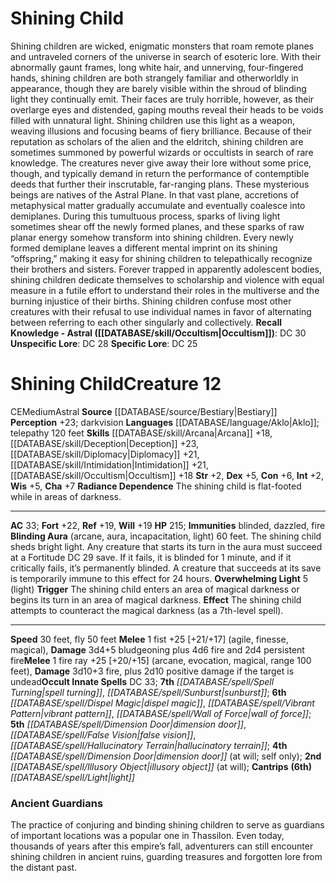 ﻿---
ac: '33'
alignment: CE
all_resistance: null
burrow_speed: null
charisma: '+7'
climb_speed: null
constitution: '+6'
creature_ability:
- Blinding Aura
- Overwhelming Light
- Radiance Dependence
creature_family: null
description: "Shining children are wicked, enigmatic monsters that roam remote planes\
  \ and untraveled corners of the universe in search of esoteric lore. With their\
  \ abnormally gaunt frames, long white hair, and unnerving, four-fingered hands,\
  \ shining children are both strangely familiar and otherworldly in appearance, though\
  \ they are barely visible within the shroud of blinding light they continually emit.\
  \ Their faces are truly horrible, however, as their overlarge eyes and distended,\
  \ gaping mouths reveal their heads to be voids filled with unnatural light. Shining\
  \ children use this light as a weapon, weaving illusions and focusing beams of fiery\
  \ brilliance.<br/><br/> Because of their reputation as scholars of the alien and\
  \ the eldritch, shining children are sometimes summoned by powerful wizards or occultists\
  \ in search of rare knowledge. The creatures never give away their lore without\
  \ some price, though, and typically demand in return the performance of contemptible\
  \ deeds that further their inscrutable, far-ranging plans.<br/><br/> These mysterious\
  \ beings are natives of the Astral Plane. In that vast plane, accretions of metaphysical\
  \ matter gradually accumulate and eventually coalesce into demiplanes. During this\
  \ tumultuous process, sparks of living light sometimes shear off the newly formed\
  \ planes, and these sparks of raw planar energy somehow transform into shining children.\
  \ Every newly formed demiplane leaves a different mental imprint on its shining\
  \ \u201Coffspring,\u201D making it easy for shining children to telepathically recognize\
  \ their brothers and sisters. Forever trapped in apparently adolescent bodies, shining\
  \ children dedicate themselves to scholarship and violence with equal measure in\
  \ a futile effort to understand their roles in the multiverse and the burning injustice\
  \ of their births.<br/><br/> Shining children confuse most other creatures with\
  \ their refusal to use individual names in favor of alternating between referring\
  \ to each other singularly and collectively.<br/><br/><b><u>Recall Knowledge - Astral</u>\
  \ ( [[DATABASE/skill/Occultism|Occultism]] )</b>: DC 30<br/><b><u>Unspecific Lore</u></b>:\
  \ DC 28<br/><b><u>Specific Lore</u></b>: DC 25"
dexterity: '+5'
element: null
fly_speed: '50'
fortitude: '+22'
hardness: null
hp: '215'
id: '367'
immunity:
- blinded
- dazzled
- fire
intelligence: '+2'
land_speed: '30'
language:
- '[[DATABASE/language/Aklo|Aklo]] ; telepathy 120 feet'
level: '12'
max_speed: '50'
name: Shining Child
perception: '+23'
rarity: Common
reflex: '+19'
resistance: null
rus_type_level: null
school: null
sense:
- darkvision
size: Medium
skill:
- '[[DATABASE/skill/Arcana|Arcana]] +18'
- '[[DATABASE/skill/Deception|Deception]] +23'
- '[[DATABASE/skill/Diplomacy|Diplomacy]] +21'
- '[[DATABASE/skill/Intimidation|Intimidation]] +21'
- '[[DATABASE/skill/Occultism|Occultism]] +18'
source: '[[DATABASE/source/Bestiary|Bestiary]]'
speed:
- 30 feet
- fly 50 feet
spell:
- '[[DATABASE/spell/Dimension Door|Dimension Door]]'
- '[[DATABASE/spell/Dispel Magic|Dispel Magic]]'
- '[[DATABASE/spell/False Vision|False Vision]]'
- '[[DATABASE/spell/Hallucinatory Terrain|Hallucinatory Terrain]]'
- '[[DATABASE/spell/Illusory Object|Illusory Object]]'
- '[[DATABASE/spell/Light|Light]]'
- '[[DATABASE/spell/Spell Turning|Spell Turning]]'
- '[[DATABASE/spell/Sunburst|Sunburst]]'
- '[[DATABASE/spell/Vibrant Pattern|Vibrant Pattern]]'
- '[[DATABASE/spell/Wall of Force|Wall of Force]]'
strength: '+2'
strength_req: '2'
strongest_save:
- Fortitude
swim_speed: null
trait:
- '[[DATABASE/trait/Astral|Astral]]'
type: Creature
vision: Darkvision
weakest_save:
- Reflex
- Will
weakness: null
will: '+19'
wisdom: '+5'

---
# Shining Child

Shining children are wicked, enigmatic monsters that roam remote planes and untraveled corners of the universe in search of esoteric lore. With their abnormally gaunt frames, long white hair, and unnerving, four-fingered hands, shining children are both strangely familiar and otherworldly in appearance, though they are barely visible within the shroud of blinding light they continually emit. Their faces are truly horrible, however, as their overlarge eyes and distended, gaping mouths reveal their heads to be voids filled with unnatural light. Shining children use this light as a weapon, weaving illusions and focusing beams of fiery brilliance.
 Because of their reputation as scholars of the alien and the eldritch, shining children are sometimes summoned by powerful wizards or occultists in search of rare knowledge. The creatures never give away their lore without some price, though, and typically demand in return the performance of contemptible deeds that further their inscrutable, far-ranging plans.
 These mysterious beings are natives of the Astral Plane. In that vast plane, accretions of metaphysical matter gradually accumulate and eventually coalesce into demiplanes. During this tumultuous process, sparks of living light sometimes shear off the newly formed planes, and these sparks of raw planar energy somehow transform into shining children. Every newly formed demiplane leaves a different mental imprint on its shining “offspring,” making it easy for shining children to telepathically recognize their brothers and sisters. Forever trapped in apparently adolescent bodies, shining children dedicate themselves to scholarship and violence with equal measure in a futile effort to understand their roles in the multiverse and the burning injustice of their births.
 Shining children confuse most other creatures with their refusal to use individual names in favor of alternating between referring to each other singularly and collectively.
**Recall Knowledge - Astral ([[DATABASE/skill/Occultism|Occultism]])**: DC 30
**Unspecific Lore**: DC 28
**Specific Lore**: DC 25

# Shining Child<span class="item-type">Creature 12</span>

<span class="trait-alignment item-trait">CE</span><span class="trait-size item-trait">Medium</span><span class="item-trait">Astral</span>
**Source** [[DATABASE/source/Bestiary|Bestiary]]
**Perception** +23; darkvision
**Languages** [[DATABASE/language/Aklo|Aklo]]; telepathy 120 feet
**Skills** [[DATABASE/skill/Arcana|Arcana]] +18, [[DATABASE/skill/Deception|Deception]] +23, [[DATABASE/skill/Diplomacy|Diplomacy]] +21, [[DATABASE/skill/Intimidation|Intimidation]] +21, [[DATABASE/skill/Occultism|Occultism]] +18
**Str** +2, **Dex** +5, **Con** +6, **Int** +2, **Wis** +5, **Cha** +7
**Radiance Dependence** The shining child is flat-footed while in areas of darkness.

---
**AC** 33; **Fort** +22, **Ref** +19, **Will** +19
**HP** 215; **Immunities** blinded, dazzled, fire
<span class="in-box-ability">**Blinding Aura** (arcane, aura, incapacitation, light) 60 feet. The shining child sheds bright light. Any creature that starts its turn in the aura must succeed at a Fortitude DC 29 save. If it fails, it is blinded for 1 minute, and if it critically fails, it’s permanently blinded. A creature that succeeds at its save is temporarily immune to this effect for 24 hours.</span><span class="in-box-ability"> **Overwhelming Light** <span class="action-icon">5</span> (light) **Trigger** The shining child enters an area of magical darkness or begins its turn in an area of magical darkness. **Effect** The shining child attempts to counteract the magical darkness (as a 7th-level spell).</span>

---
**Speed** 30 feet, fly 50 feet
<span class="in-box-ability">**Melee** <span class="action-icon">1</span> fist +25 [+21/+17] (agile, finesse, magical), **Damage** 3d4+5 bludgeoning plus 4d6 fire and 2d4 persistent fire</span><span class="in-box-ability">**Melee** <span class="action-icon">1</span> fire ray +25 [+20/+15] (arcane, evocation, magical, range 100 feet), **Damage** 3d10+3 fire, plus 2d10 positive damage if the target is undead</span>**Occult Innate Spells** DC 33; **7th** _[[DATABASE/spell/Spell Turning|spell turning]]_, _[[DATABASE/spell/Sunburst|sunburst]]_; **6th** _[[DATABASE/spell/Dispel Magic|dispel magic]]_, _[[DATABASE/spell/Vibrant Pattern|vibrant pattern]]_, _[[DATABASE/spell/Wall of Force|wall of force]]_; **5th** _[[DATABASE/spell/Dimension Door|dimension door]]_, _[[DATABASE/spell/False Vision|false vision]]_, _[[DATABASE/spell/Hallucinatory Terrain|hallucinatory terrain]]_; **4th** _[[DATABASE/spell/Dimension Door|dimension door]]_ (at will; self only); **2nd** _[[DATABASE/spell/Illusory Object|illusory object]]_ (at will); **Cantrips** **(6th)** _[[DATABASE/spell/Light|light]]_

###  Ancient Guardians

The practice of conjuring and binding shining children to serve as guardians of important locations was a popular one in Thassilon. Even today, thousands of years after this empire’s fall, adventurers can still encounter shining children in ancient ruins, guarding treasures and forgotten lore from the distant past.